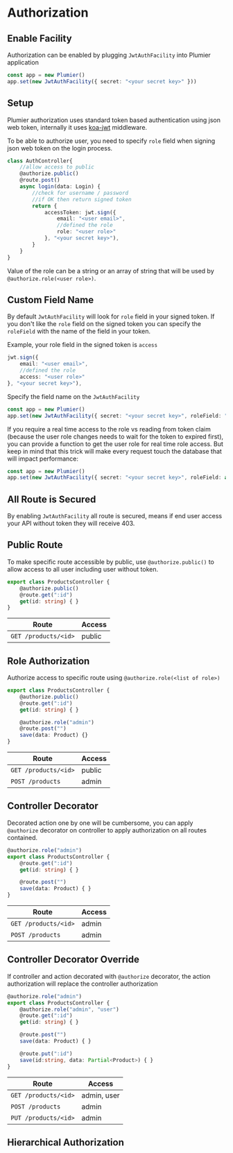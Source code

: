 # Authorization


## Enable Facility
Authorization can be enabled by plugging `JwtAuthFacility` into Plumier application

```typescript
const app = new Plumier()
app.set(new JwtAuthFacility({ secret: "<your secret key>" }))
```

## Setup
Plumier authorization uses standard token based authentication using json web token, internally it uses [koa-jwt](https://github.com/koajs/jwt) middleware. 

To be able to authorize user, you need to specify `role` field when signing json web token on the login process. 

```typescript
class AuthController{
    //allow access to public
    @authorize.public()
    @route.post()
    async login(data: Login) {
        //check for username / password
        //if OK then return signed token
        return { 
            accessToken: jwt.sign({ 
                email: "<user email>", 
                //defined the role
                role: "<user role>" 
            }, "<your secret key>"),
        }
    }
}
```

Value of the role can be a string or an array of string that will be used by `@authorize.role(<user role>)`. 

## Custom Field Name
By default `JwtAuthFacility` will look for `role` field in your signed token. If you don't like the `role` field on the signed token you can specify the `roleField` with the name of the field in your token.

Example, your role field in the signed token is `access`

```typescript
jwt.sign({ 
    email: "<user email>", 
    //defined the role
    access: "<user role>" 
}, "<your secret key>"),

```

Specify the field name on the `JwtAuthFacility`

```typescript
const app = new Plumier()
app.set(new JwtAuthFacility({ secret: "<your secret key>", roleField: "access" }))
```

If you require a real time access to the role vs reading from token claim (because the user role changes needs to wait for the token to expired first), you can provide a function to get the user role for real time role access. But keep in mind that this trick will make every request touch the database that will impact performance:

```typescript
const app = new Plumier()
app.set(new JwtAuthFacility({ secret: "<your secret key>", roleField: async user => getUserRole(user._id) }))
```

## All Route is Secured
By enabling `JwtAuthFacility` all route is secured, means if end user access your API without token they will receive 403.


## Public Route
To make specific route accessible by public, use `@authorize.public()` to allow access to all user including user without token.

```typescript
export class ProductsController {
    @authorize.public()
    @route.get(":id")
    get(id: string) { }
}
```

| Route                | Access |
| -------------------- | ------ |
| `GET /products/<id>` | public |


## Role Authorization 
Authorize access to specific route using `@authorize.role(<list of role>)`

```typescript
export class ProductsController {
    @authorize.public()
    @route.get(":id")
    get(id: string) { }

    @authorize.role("admin")
    @route.post("")
    save(data: Product) {}
}
```

| Route                | Access |
| -------------------- | ------ |
| `GET /products/<id>` | public |
| `POST /products`     | admin  |


## Controller Decorator
Decorated action one by one will be cumbersome, you can apply `@authorize` decorator on controller to apply authorization on all routes contained.

```typescript
@authorize.role("admin")
export class ProductsController {
    @route.get(":id")
    get(id: string) { }

    @route.post("")
    save(data: Product) { }
}
```

| Route                | Access |
| -------------------- | ------ |
| `GET /products/<id>` | admin  |
| `POST /products`     | admin  |


## Controller Decorator Override
If controller and action decorated with `@authorize` decorator, the action authorization will replace the controller authorization

```typescript
@authorize.role("admin")
export class ProductsController {
    @authorize.role("admin", "user")
    @route.get(":id")
    get(id: string) { }

    @route.post("")
    save(data: Product) { }

    @route.put(":id")
    save(id:string, data: Partial<Product>) { }
}
```

| Route                | Access      |
| -------------------- | ----------- |
| `GET /products/<id>` | admin, user |
| `POST /products`     | admin       |
| `PUT /products/<id>` | admin       |


## Hierarchical Authorization